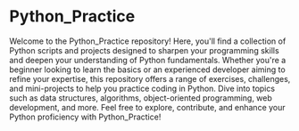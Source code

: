 # Python_Practice
Welcome to the Python_Practice repository! Here, you'll find a collection of Python scripts and projects designed to sharpen your programming skills and deepen your understanding of Python fundamentals. Whether you're a beginner looking to learn the basics or an experienced developer aiming to refine your expertise, this repository offers a range of exercises, challenges, and mini-projects to help you practice coding in Python. Dive into topics such as data structures, algorithms, object-oriented programming, web development, and more. Feel free to explore, contribute, and enhance your Python proficiency with Python_Practice!
